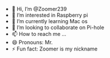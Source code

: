 - 👋 Hi, I’m @Zoomer239
- 👀 I’m interested in Raspberry pi
- 🌱 I’m currently learning Mac os
- 💞️ I’m looking to collaborate on Pi-hole
- 📫 How to reach me ...
- 😄 Pronouns: Mr.
- ⚡ Fun fact: Zoomer is my nickname

<!---
Zoomer239/Zoomer239 is a ✨ special ✨ repository because its `README.md` (this file) appears on your GitHub profile.
You can click the Preview link to take a look at your changes.
--->
